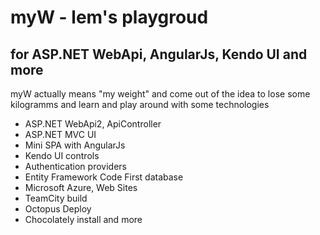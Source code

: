 # myW - lem's playgroud
## for ASP.NET WebApi, AngularJs, Kendo UI and more
myW actually means "my weight" and come out of the idea to lose some kilogramms and learn and play around with some technologies
* ASP.NET WebApi2, ApiController
* ASP.NET MVC UI
* Mini SPA with AngularJs
* Kendo UI controls
* Authentication providers
* Entity Framework Code First database
* Microsoft Azure, Web Sites
* TeamCity build
* Octopus Deploy
* Chocolately install
and more
